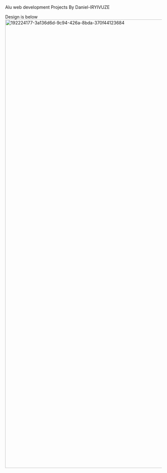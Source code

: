 Alu web development Projects
By Daniel-IRYIVUZE

Design is below
<img width="1440" alt="192224177-3a136d6d-9c94-426a-8bda-370f44123684" src="https://github.com/Daniel-IRYIVUZE/alu-web-development/assets/139581457/e62e69dc-49b5-4095-899d-761466e3c438">
